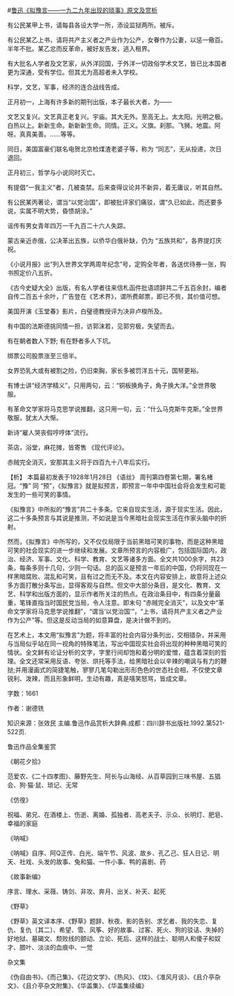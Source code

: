 #[鲁迅《拟豫言——一九二九年出现的琐事》原文及赏析](https://www.vrrw.net/wx/9584.html)

有公民某甲上书，请每县各设大学一所，添设监狱两所。被斥。

有公民某乙上书，请将共产主义者之产业作为公产，女眷作为公妻，以惩一儆百。半年不批。某乙忿而反革命，被好友告发，逃入租界。

有大批名人学者及文艺家，从外洋回国，于外洋一切政俗学术文艺，皆已比本国者更为深通，受有学位。但其尤为高超者未入学校。

科学，文艺，军事，经济的连合战线告成。

正月初一，上海有许多新的期刊出版，本子最长大者，为——

文艺又复兴。文艺真正老复兴。宇庙。其大无外。至高无上。太太阳。光明之极。白热以上。新新生命。新新新生命。同情。正义。义旗。刹那。飞狮。地震。阿呀。真真美善。……等等。

同日，美国富豪们联名电贺北京检煤渣老婆子等，称为 “同志”，无从投递，次日退回。

正月初三，哲学与小说同时灭亡。

有提倡“一我主义”者，几被查禁。后来查得议论并不新异，着无庸议，听其自然。

有公民某丙著论，谓当“以党治国”，即被批评家们痛驳，谓“久已如此，而还要多说，实属不明大势，昏愦胡涂。”

谣传有男女青年四万一千九百二十六人失踪。

蒙古亲近赤俄，公决革出五族，以侨华白俄补缺，仍为 “五族共和”，各界提灯庆祝。

《小说月报》出“列入世界文学两周年纪念”号，定购全年者，各送优待券一张，购书照定价八五折。

《古今史疑大全》出版，有名人学者往来信札函件批语颂辞共二千五百余封，编者自传二百五十余叶，广告登在《艺术界》，谓所费邮票，即已不赀，其价值可想。

美国开演《玉堂春》影片，白璧德教授评为决非卢梭所及。

有中国的法斯德挑同情一担，访郭沫若，见郭穷极，失望而去。

有在朝者数人下野; 有在野者多人下坑。

绑票公司股票涨至三倍半。

女界恐乳大或有被割之险，仍旧束胸，家长多被罚洋五十元，国帑更裕。

有博士讲“经济学精义”，只用两句，云：“铜板换角子，角子换大洋。”全世界敬服。

有革命文学家将马克思学说推翻，这只用一句，云：“什么马克斯牛克斯。”全世界敬服，犹太人大惭。

新诗“雇人哭丧假哼哼体”流行。

茶店，浴堂，麻花摊，皆寄售 《现代评论》。

赤贼完全消灭，安那其主义将于四百九十八年后实行。



【析】 本篇最初发表于1928年1月28日 《语丝》 周刊第四卷第七期，署名楮冠。“豫” 同 “预”，《拟豫言》就是拟预言，即预言一年中中国社会将会发生和可能发生的一些可笑的事情。

《拟豫言》中所拟的“豫言”共二十多条。它来自现实生活，源于现实生活。因此，这二十多条预言与其说是推测，不如说是当今黑暗社会现实生活在作家头脑中的折射。

然而，《拟豫言》中所写的，又不仅仅局限于当前黑暗可笑的事物，而是这种黑暗可笑的社会现实的进一步继续和发展。文章所预言的内容极广，包括国际国内，政治、经济、军事、文化、科学、教育、文艺等诸多方面。全文共1000余字，共23条，每条多则十几句，少则一句话。总的函义是预言一年后的中国，仍将同现在一样黑暗腐败、混乱和可笑，且有过之而无不及。本文在内容安排上，故意将上述众多方面打散分条写出，显得客观与自然。但文中大部分条目，是文化、教育、文艺、科学和出版方面的，显示作者所关注的热点。在政治条目中，有四条分量最重，笔锋直指当时国民党当局，令人注意。即末句 “赤贼完全消灭”，以及文中“革命文学家将马克思学说推翻”，“谓当‘以党治国’”，“上书，请将共产主义者之产业作为公产”等。但这是反动当局的如意算盘，是决计做不到的。

在艺术上，本文用“拟豫言”为题，将丰富的社会内容分条列出，交相错杂，并采用与当局似乎站在同一视角的特殊笔法，写出中国现实社会将出现的种种黑暗可笑的情状。全文鲜有论证分析的文字，字里行间却饱和着分明的爱憎，蕴含着深刻的哲理。全文还常采用反语、夸张、烘托等手法，给黑暗社会以辛辣的嘲讽与有力的鞭挞;并用漫画式的简捷笔触，寥寥几笔勾勒出形形色色的世态社会相，不仅使文章锐利、泼辣，而且形象鲜明，生动有趣，真是嘻笑怒骂，皆成文章。

字数：1661

作者：谢德铣

知识来源：张效民 主编.鲁迅作品赏析大辞典.成都：四川辞书出版社.1992.第521-522页.

鲁迅作品全集鉴赏

《朝花夕拾》

范爱农、《二十四孝图》、藤野先生、阿长与山海经、从百草园到三味书屋、五猖会、狗·猫·鼠、琐记、无常

《仿徨》

祝福、弟兄、在酒楼上、伤逝、离婚、孤独者、高老夫子、示众、长明灯、肥皂、幸福的家庭

《呐喊》

《呐喊》自序、阿Q正传、白光、端午节、风波、故乡、孔乙己、狂人日记、明天、社戏、头发的故事、兔和猫、一件小事、鸭的喜剧、药

《故事新编》

序言、理水、采薇、铸剑、非攻、奔月、出关、补天、起死

《野草》

《野草》英文译本序、《野草》题辞、秋夜、影的告别、求乞者、我的失恋、复仇、复仇〔其二〕、希望、雪、风筝、好的故事、过客、死火、狗的驳诘、失掉的好地狱、墓碣文、颓败线的颤动、立论、死后、这样的战士、聪明人和傻子和奴才、腊叶、淡淡的血痕中、一觉

杂文集

《伪自由书》、《而己集》、《花边文学》、《热风》、《坟》、《准风月谈》、《且介亭杂文》、《且介亭杂文附集》、《华盖集》、《华盖集续编》

